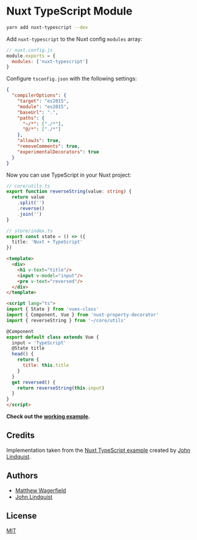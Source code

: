 # Nuxt TypeScript Module

```bash
yarn add nuxt-typescript --dev
```

Add `nuxt-typescript` to the Nuxt config `modules` array:

```js
// nuxt.config.js
module.exports = {
  modules: ['nuxt-typescript']
}
```

Configure `tsconfig.json` with the following settings:

```json
{
  "compilerOptions": {
    "target": "es2015",
    "module": "es2015",
    "baseUrl": ".",
    "paths": {
      "~/*": ["./*"],
      "@/*": ["./*"]
    },
    "allowJs": true,
    "removeComments": true,
    "experimentalDecorators": true
  }
}
```

Now you can use TypeScript in your Nuxt project:

```ts
// core/utils.ts
export function reverseString(value: string) {
  return value
    .split('')
    .reverse()
    .join('')
}
```

```ts
// store/index.ts
export const state = () => ({
  title: 'Nuxt + TypeScript'
})
```

```html
<template>
  <div>
    <h1 v-text="title"/>
    <input v-model="input"/>
    <pre v-text="reversed"/>
  </div>
</template>

<script lang="ts">
import { State } from 'vuex-class'
import { Component, Vue } from 'nuxt-property-decorator'
import { reverseString } from '~/core/utils'

@Component
export default class extends Vue {
  input = 'TypeScript'
  @State title
  head() {
    return {
      title: this.title
    }
  }
  get reversed() {
    return reverseString(this.input)
  }
}
</script>
```

**Check out the [working example](example).**

## Credits

Implementation taken from the [Nuxt TypeScript example][example] created by [John Lindquist][johnlindquist].

## Authors

* [Matthew Wagerfield][wagerfield]
* [John Lindquist][johnlindquist]

## License

[MIT][mit]

[example]: https://github.com/nuxt/nuxt.js/tree/dev/examples/typescript
[johnlindquist]: https://github.com/johnlindquist
[wagerfield]: https://github.com/wagerfield
[mit]: https://opensource.org/licenses/MIT
